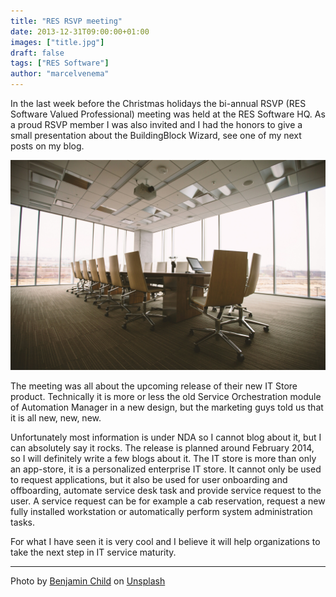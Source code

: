 ```yaml
---
title: "RES RSVP meeting"
date: 2013-12-31T09:00:00+01:00
images: ["title.jpg"]
draft: false
tags: ["RES Software"]
author: "marcelvenema"
---
```


In the last week before the Christmas holidays the bi-annual RSVP (RES Software Valued Professional) meeting was held at the RES Software HQ. As a proud RSVP member I was also invited and I had the honors to give a small presentation about the BuildingBlock Wizard, see one of my next posts on my blog.

![RES RSVP meeting](title.jpg)

The meeting was all about the upcoming release of their new IT Store product. Technically it is more or less the old Service Orchestration module of Automation Manager in a new design, but the marketing guys told us that it is all new, new, new. 

Unfortunately most information is under NDA so I cannot blog about it, but I can absolutely say it rocks. The release is planned around February 2014, so I will definitely write a few blogs about it. The IT store is more than only an app-store, it is a personalized enterprise IT store. It cannot only be used to request applications, but it also be used for user onboarding and offboarding, automate service desk task and provide service request to the user. A service request can be for example a cab reservation, request a new fully installed workstation or automatically perform system administration tasks. 

For what I have seen it is very cool and I believe it will help organizations to take the next step in IT service maturity.

---
Photo by <a href="https://unsplash.com/@bchild311?utm_content=creditCopyText&utm_medium=referral&utm_source=unsplash">Benjamin Child</a> on <a href="https://unsplash.com/photos/oval-brown-wooden-conference-table-and-chairs-inside-conference-room-GWe0dlVD9e0?utm_content=creditCopyText&utm_medium=referral&utm_source=unsplash">Unsplash</a>
 